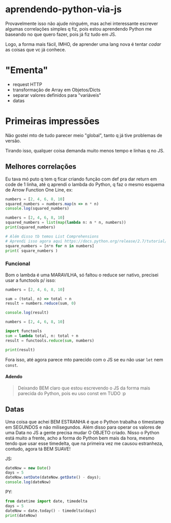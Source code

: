 # aprendendo-python-via-js

Provavelmente isso não ajude ninguém, mas achei interessante escrever algumas correlações simples q fiz,
pois estou aprendendo Python me baseando no que quero fazer, pois já fiz tudo em JS.

Logo, a forma mais fácil, IMHO, de aprender uma lang nova é tentar *codar* as coisas que vc já conhece.


# "Ementa"

- request HTTP
- transformação de Array em Objetos/Dicts
- separar valores definidos para "variáveis"
- datas

# Primeiras impressões

Não gostei mto de tudo parecer meio "global", tanto q já tive problemas de versão.

Tirando isso, qualquer coisa demanda muito menos tempo e linhas q no JS.

## Melhores correlações

Eu tava mó puto q tem q ficar criando função com def pra dar return em code de 1 linha, 
até q aprendi o lambda do Python, q faz o mesmo esquema de Arrow Function One Line, ex:

```js
numbers = [2, 4, 6, 8, 10]
squared_numbers = numbers.map(n => n * n)
console.log(squared_numbers)
```

```py
numbers = [2, 4, 6, 8, 10]
squared_numbers = list(map(lambda n: n * n, numbers))
print(squared_numbers)

# Além disso tb temos List Comprehensions
# Aprendi isso agora aqui https://docs.python.org/release/2.7/tutorial/datastructures.html#list-comprehensions
square_numbers = [n*n for n in numbers]
print( square_numbers )
```

### Funcional

Bom o lambda é uma MARAVILHA, só faltou o reduce ser nativo, precisei usar a functools p/ isso:

```js
numbers = [2, 4, 6, 8, 10]

sum = (total, n) => total + n
result = numbers.reduce(sum, 0)

console.log(result)
```

```py
numbers = [2, 4, 6, 8, 10]

import functools
sum = lambda total, n: total + n
result = functools.reduce(sum, numbers)

print(result)
```

Fora isso, até agora parece mto parecido com o JS se eu não usar `let` nem `const`.

#### Adendo

> Deixando BEM claro que estou escrevendo o JS da forma mais parecida do Python, pois eu uso const em TUDO :p

## Datas

Uma coisa que achei BEM ESTRANHA é que o Python trabalha o timestamp em SEGUNDOS e não milisegundos.
Além disso para operar os valores de uma Data no JS a gente precisa mudar O OBJETO criado.
Nisso o Python está muito a frente, acho a forma do Python bem mais da hora, mesmo tendo que usar
esse timedelta, que na primeira vez me causou estranheza, contudo, agora tá BEM SUAVE!

JS: 

```js
dateNow = new Date()
days = 5
dateNow.setDate(dateNow.getDate() - days);
console.log(dateNow)
```

PY:

```py
from datetime import date, timedelta
days = 5
dateNow = date.today() - timedelta(days)
print(dateNow)
```

